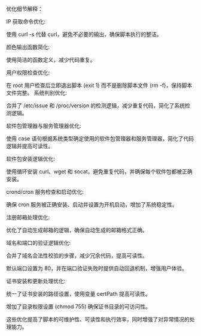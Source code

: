 优化细节解释：

IP 获取命令优化:

使用 curl -s 代替 curl，避免不必要的输出，确保脚本执行的整洁。

颜色输出函数简化:

使用简洁的函数定义，减少代码重复。

用户权限检查优化:

在 root 用户检查后立即退出脚本 (exit 1) 而不是删除脚本文件 (rm -f)，保持脚本文件完整。
系统判别优化:

合并了 /etc/issue 和 /proc/version 的检测逻辑，减少重复代码，简化了系统检测逻辑。

软件包管理器与服务管理器优化:

使用 case 语句根据系统类型确定使用的软件包管理器和服务管理器，简化了代码逻辑并提高可读性。

软件包安装逻辑优化:

使用循环安装 curl、wget 和 socat，避免重复代码，并确保每个软件包都被正确安装。

crond/cron 服务检查和启动优化:

确保 cron 服务被正确安装、启动并设置为开机启动，增加了系统稳定性。

注册邮箱处理优化:

优化了自动生成邮箱的逻辑，确保自动生成的邮箱格式正确。

域名和端口的验证逻辑优化:

合并了域名合法性校验的步骤，减少冗余代码，提高可读性。

默认端口设置为 80，并在端口验证失败时提供自动回退机制，增强用户体验。

证书安装和更新处理优化:

统一了证书安装的路径设置，使用变量 certPath 提高可读性。

增加了目录权限设置 (chmod 755) 确保证书目录的可访问性。

这些优化提高了脚本的可维护性、可读性和执行效率，同时增强了对异常情况的处理能力。